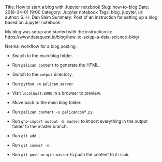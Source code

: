 Title: How to start a blog with Jupyter notebook
Slug: how-to-blog
Date: 2018-04-01 19:00
Category: Jupyter notebook
Tags: blog, jupyter, url 
author: S.-H. Dan Shim
Summary: Post of an instruction for setting up a blog based on Jupyter notebook

My blog was setup and started with the instruction in: https://www.dataquest.io/blog/how-to-setup-a-data-science-blog/


Normal workflow for a blog posting.

- Switch to the main blog folder.

- Run `pelican content` to generate the HTML.

- Switch to the `output` directory.

- Run `python -m pelican.server`.

- Visit `localhost:8000` in a browser to preview.

- Move back to the main blog folder.

- Run `pelican content -s pelicanconf.py`.

- Run `ghp-import output -b master` to import everything in the output folder to the master branch.

- Run `git add .`.

- Run `git commit -m`.

- Run `git push origin master` to push the content to `Github`.
